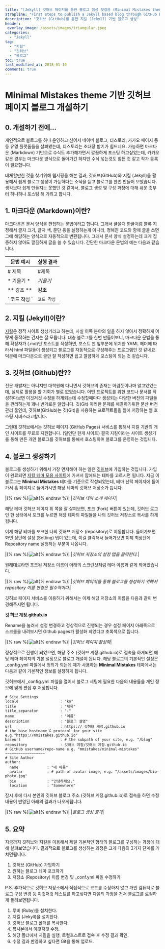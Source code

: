 ```yaml
---
title: "[Jekyll] 깃허브 페이지를 통한 블로그 생성 첫걸음 (Minimal Mistakes theme 기반)"
strapline: "First steps to publish a Jekyll based blog through GitHub Pages"
description: "깃허브 (GitHub)를 통한 지킬 (Jekyll) 기반 블로그 생성"
header:
 overlay_image: /assets/images/triangular.jpeg
categories:
  - "Jekyll"
tag:
  - "지킬"
  - "깃허브"
  - "블로그"
toc: true
last_modified_at: 2018-01-10
comments: true
---
```

# Minimal Mistakes theme 기반 깃허브 페이지 블로그 개설하기

## 0. 개설하기 전에...

  개인적으로 블로그를 하나 운영하고 싶어서 네이버 블로그, 티스토리, 카카오 페이지 등등 유명 플랫폼들을 살펴봤는데, 티스토리는 초대장 받기가 힘드네요. 가능하면 마크다운 (Markdown) 기반으로 수식도 추가해가면서 깔끔하게 포스팅 하고싶었는데,  카카오 같은 경우는 마크다운 방식으로 돌아가긴 하지만 수식 넣는것도 힘든 것 같고 작가 등록이 필요합니다.

  대체할만한 것을 찾기위해  웹서핑을 해본 결과, 깃허브(GitHub)와 지킬 (Jekyll)을 활용해서 쉽게 블로그 생성이 가능하다는 소식을 듣고 블로그를 한번 만들어 보았습니다. 생각보다 쉽게 만들지는 못했던 것 같아서, 블로그 생성 및 구성 과정에 대해 쉬운 것부터 하나하나 포스팅 해 가려고 합니다.

## 1. 마크다운 (Markdown)이란?
  마크다운은 문서 양식을 편집하는 문법이라고 합니다. 그래서 글쓸때 한글처럼 블록 지정해서 글자 크기, 글자 색, 문단 등을 설정하는게 아니라, 정해진 코드와 함께 글을 쓰면 그에 해당하는 양식으로 자동적으로 변환됩니다. 그래서 문서 양식 설정하는데 크게 집중하지 않아도 깔끔하게 글을 쓸 수 있습니다.  간단한 마크다운 문법의 예는 다음과 같습니다.

| 문법 예시    | 실행 결과 |
| ---------- | -------- |
| \# 제목  | #제목  |
| \* 기울기 \* | *기울기* |
| \** 강조 \** |  **강조**  |
| \` 코드 작성 \` | `코드 작성` |

## 2. 지킬 (Jekyll)이란?
  [지킬](https://jekyllrb-ko.github.io/)은 정적 사이트 생성기라고 하는데, 사실 이쪽 분야의 일을 하지 않아서 정확하게 어떻게 동작하는 건지는 잘 모릅니다. 대충 블로그를 한번 만들어보니,  마크다운 문법을 통해 확장자가  (.md)인 포스트를 작성하면, 포스트 맨 앞부분에 위치한 YAML 헤더에 따라서  html 파일들이 생성되고 블로그를 자동적으로 구성해주는 프로그램인 것 같네요. 덕분에 마크다운으로 글만 잘 작성하면 쉽고 깔끔하게 포스팅이 되는 것 같습니다.

## 3. 깃허브 (Github)란??
  전문 개발자는 아니지만 대학원에 다니면서 깃허브의 존재는 어렴풋이나마 알고있었는데, 실제로 활용을 할 기회가 별로 없었습니다. 어떤 프로젝트를 위한 코드나 문서를 작성하다보면 이것저것 수정을 하게되는데  수정할때마다 생성되는 다양한 버전의 파일들을 관리하는게 꽤나 번거로운 일입니다. 깃(Git) 이러한 문제를 해결하기위한 분산 버전 관리 툴인데, 깃허브(GitHub)는 깃(Git)을 사용하는 프로젝트들을 웹에 저장하는 웹 호스팅 서비스라고합니다.

  그런데 깃허브에서는 깃허브 페이지 (GitHub Pages) 서비스를 통해서 지킬 기반의 개인 사이트를 무료로 지원합니다. (일인단 한개 사이트) 결국 지킬이라는 사이트 생성기를 통해 만든 개인 블로그를 깃허브를 통해서 호스팅하여 블로그를 운영하는 것입니다.

## 4. 블로그 생성하기
  블로그를 생성하기 위해서 가장 먼저해야 하는 일은 [깃허브](https://github.com/)에 가입하는 것입니다. 가입이 완료되면 [지킬 테마 모음 사이트](http://jekyllthemes.org)에 가셔서 맘에드는 테마를 고르시면 됩니다. 지금 이 블로그는 **Minimal Mistakes** 테마를  기준으로 작성되었는데, 테마 선택 페이지에 들어가서 홈 페이지로 들어가시면 해당 테마의 깃허브 저장소가 뜹니다.

|{% raw %}![alt](/assets/images/jekylltheme.jpg){% endraw %}|
|*깃허브 테마 소개 페이지*|

해당 테마 깃허브 페이지 위 쪽을 잘 살펴보면, 포크 (Fork) 버튼이 있는데, 깃허브 로그인 한 상태에서 포크를 누르면 해당 테마의 파일들을 나의 깃허브 저장소로 복사를 하게됩니다.

이제 해당 테마를 포크한 나의 깃허브 저장소 (repository)로 이동합니다.
들어가보면 화면 상단에 설정 (Setting) 탭이 있는데, 이걸 클릭해서 들어가보면 이제 최상단에 Repository name 설정하는 부분이 나옵니다.

|{% raw %}![alt](/assets/images/setting.png){% endraw %}|
|*깃허브 저장소의 설정 탭을 클릭한다.*|

원래대로라면 포크된 저장소 이름이 아래의 스크린샷처럼 테마 이름과 같게 되어있습니다.

|{% raw %}![alt](/assets/images/reponame.jpg){% endraw %}|
|*깃허브 페이지를 통해 블로그를 생성하기 위해서 repository 이름 변경은 필수적이다.*|

깃허브 페이지 서비스를 이용하기 위해서는 이제 해당 저장소의 이름을 다음과 같이 변경해주시면 됩니다.

**깃 허브 계정.github.io**

Rename을 눌러서 설정 변경하고 정상적으로 진행되는 경우 설정 페이지 아래쪽으로 스크롤을 내려보시면 Github pages가 활성화 되었다고 초록색으로 뜹니다.

|{% raw %}![alt](/assets/images/pages.jpg){% endraw %}|
|*깃허브 페이지 활성화*|

정상적으로 진행이 되었으면, 해당 주소 (깃허브 계정.github.io)로 접속을 하게되면 해당 테마 페이지의 기본 설정으로 블로그 개설이 됩니다. 해당 블로그의 기본적인 설정은 \_config.yml 파일에서 정의가 되는데  제가 사용하는 **Minimal Mistakes** 테마에서는 다음과 같이 기본적인 정보를 설정하게 됩니다.

깃허브에서 \_config.yml 파일을 열어서 블로그 세팅에 필요한 다음의 내용들을 개인 정보에 맞게 편집 후 저장합니다.
```
# Site Settings
locale                   : "ko"
title                    : "제목"
title_separator          : "-"
name                     : "이름"
description              : "블로그 설명"
url                      : https:// 깃허브 계정.github.io
# the base hostname & protocol for your site e.g."https://mmistakes.github.io"
baseurl                  : # the subpath of your site, e.g. "/blog"
repository               : 깃허브 계정/깃허브 계정.github.io
# GitHub username/repo-name e.g. "mmistakes/minimal-mistakes"
~~~~~~~~~~~~~~~~~~
# Site Author
author:
  name             : "내 이름"
  avatar           : # path of avatar image, e.g. "/assets/images/bio-photo.jpg"
  bio              : "안녕하세요."
  location         : "Somewhere"
```

잠시 후에 다시 본인의 깃허브 블로그 주소 (깃허브 계정.github.io)로 접속을 하면 수정 내용이 반영된 아래의 결과가 나오게됩니다.

|{% raw %}![alt](/assets/images/firstblog.jpg){% endraw %}|
|*블로그 생성 결과*|

## 5. 요약

지금까지 깃허브와 지킬을 이용해서 제일 기본적인 형태의 블로그를 구성하는 과정에 대해 살펴보았습니다. 결과적으로 블로그를 생성하는 과정은 크게 다음의 3가지 단계를 거치면됩니다.

1. 깃허브 (GitHub) 가입하기
2. 원하는 블로그 테마 포크하기
3. 저장소 (Repository) 이름 변경 및 \_conf.yml 파일 수정하기

P.S. 추가적으로 깃허브 저장소에서 직접적으로 코드를 수정하지 않고 개인 컴퓨터로 블로그 구성 변경 등 이것저것 테스트를 하고싶다면 다음의 과정을 거쳐 블로그를 로컬하게 돌려보면됩니다.

1. 루비 (Ruby)를 설치한다.
2. 지킬 (Jekyll)을 설치한다.
3. 깃허브 블로그 폴더를 복사한다.
4. 복사본에서 이것저것 수정.
5. 해당 폴더에서 지킬을 실행, 로컬호스트로 접속 후 수정 결과 확인.
6. 수정 결과 반영하고 싶다면 Git을 통해 업로드.

